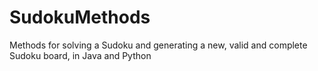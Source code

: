 # SudokuMethods
Methods for solving a Sudoku and generating a new, valid and complete Sudoku board, in Java and Python
